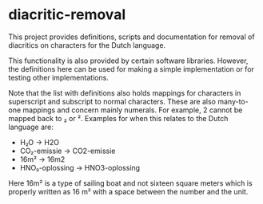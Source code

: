 # diacritic-removal

This project provides definitions, scripts and documentation for removal of
diacritics on characters for the Dutch language.

This functionality is also provided by certain software libraries. However,
the definitions here can be used for making a simple implementation or for
testing other implementations.

Note that the list with definitions also holds mappings for characters in
superscript and subscript to normal characters. These are also many-to-one
mappings and concern mainly numerals. For example, 2 cannot be mapped back to ₂
or ². Examples for when this relates to the Dutch language are:
* H₂O → H2O
* CO₂-emissie → CO2-emissie
* 16m² → 16m2
* HNO₃-oplossing → HNO3-oplossing

Here 16m² is a type of sailing boat and not sixteen square meters which is
properly written as 16 m² with a space between the number and the unit.
